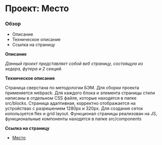 # Проект: Место

### Обзор

- Описание
- Техническое описание
- Ссылка на страницу

**Описание**

_Данный проект представляет собой веб страницу, состоящую из хедера, футера и 2 секций._

**Техническое описание**

Страница сверстана по методологии БЭМ. Для сборки проекта применяется webpack. Для каждого блока и элемента страницы стили написаны в отдельном CSS файле, которые находятся в папке src/blocks. Страница адаптивная, корректно отображается на устройствах с разрешением 1280px и 320px. Для создания сеток изпользуется flex и grid layout. Функционал страницы реализован на JS, функциональные компоненты находятся в папке src/components

**Ссылка на страницу**

- [Место](https://aleksey-dev-crt.github.io/mesto)
